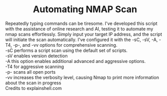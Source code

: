 <img align="center" src="">

<h1 align="center">Automating NMAP Scan </h1>

<p>
 Repeatedly typing commands can be tiresome. I've developed this script with the assistance of online research and AI, testing it to automate my nmap scans effortlessly. Simply input your target IP address, and the script will initiate the scan automatically. I've configured it with the -sC, -sV, -A, -T4, -p-, and -vv options for comprehensive scanning.
<br>
-sC performs a script scan using the default set of scripts.
<br>
-sV enables version detection
<br>
-A this option enables additional advanced and aggressive options.
<br>
-T4 for aggressive scanning
<br>
-p- scans all open ports
<br>
-vv increases the verbosity level, causing Nmap to print more information about the scan in progress
<br>
Credits to explainshell.com


</p>
